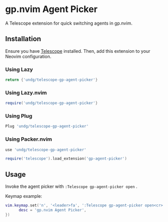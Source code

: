 # gp.nvim Agent Picker

A Telescope extension for quick switching agents in gp.nvim.

## Installation

Ensure you have [Telescope](https://github.com/nvim-telescope/telescope.nvim) installed. Then, add this extension to your Neovim configuration.

### Using Lazy

```lua
return {'undg/telescope-gp-agent-picker'}
```

### Using Lazy.nvim
```lua
require('undg/telescope-gp-agent-picker'}
```

### Using Plug

```lua
Plug 'undg/telescope-gp-agent-picker'
```

### Using Packer.nvim

```lua
use 'undg/telescope-gp-agent-picker'
```

```lua
require('telescope').load_extension('gp-agent-picker')
```

## Usage

Invoke the agent picker with `:Telescope gp-agent-picker open` .

Keymap example:

```lua
vim.keymap.set('n', '<leader>fa', ':Telescope gp-agent-picker open<cr>', {
      desc = 'gp.nvim Agent Picker',
})
```
